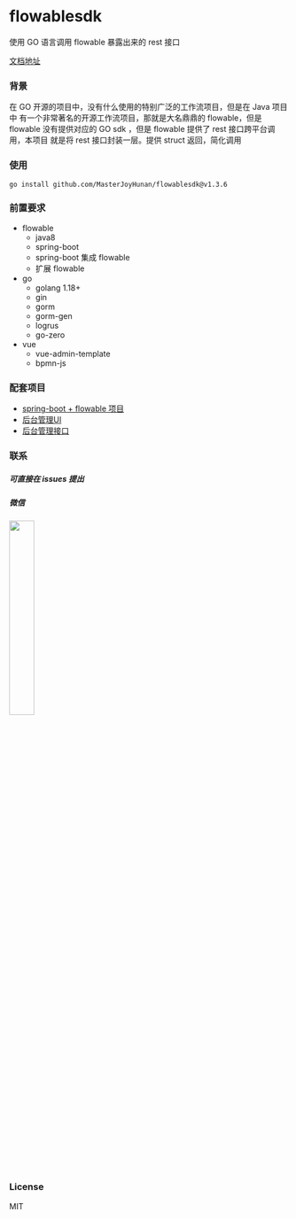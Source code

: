 # flowablesdk

使用 GO 语言调用 flowable 暴露出来的 rest 接口

[文档地址](https://masterjoyhunan.github.io/flowablesdk/)

### 背景

在 GO 开源的项目中，没有什么使用的特别广泛的工作流项目，但是在 Java 项目中 有一个非常著名的开源工作流项目，那就是大名鼎鼎的 flowable，但是 flowable 没有提供对应的 GO sdk ，但是 flowable 提供了 rest 接口跨平台调用，本项目 就是将 rest 接口封装一层。提供 struct 返回，简化调用

### 使用

```shell
go install github.com/MasterJoyHunan/flowablesdk@v1.3.6
```

### 前置要求

- flowable
    - java8
    - spring-boot
    - spring-boot 集成 flowable
    - 扩展 flowable
- go
    - golang 1.18+
    - gin
    - gorm
    - gorm-gen
    - logrus
    - go-zero
- vue
    - vue-admin-template
    - bpmn-js

### 配套项目

- [spring-boot + flowable 项目](https://github.com/MasterJoyHunan/flowable-rest)
- [后台管理UI]()
- [后台管理接口]()

### 联系

##### 可直接在 issues 提出

##### 微信

<img decoding="async" src="https://tc.masterjoy.top/%E5%BE%AE%E4%BF%A1%E5%9B%BE%E7%89%87_20230216101038.jpg" width="30%" />

### License

MIT
